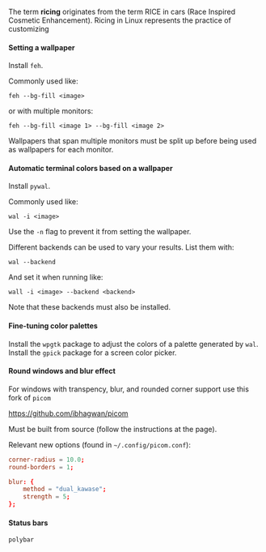 The term **ricing** originates from the term RICE in cars (Race Inspired Cosmetic Enhancement). Ricing in Linux represents the practice of customizing 
#### Setting a wallpaper

Install `feh`.

Commonly used like:

```
feh --bg-fill <image>
```

or with multiple monitors:

```
feh --bg-fill <image 1> --bg-fill <image 2>
```

Wallpapers that span multiple monitors must be split up before being used
as wallpapers for each monitor.

#### Automatic terminal colors based on a wallpaper

Install `pywal`.

Commonly used like:

```
wal -i <image>
```

Use the `-n` flag to prevent it from setting the wallpaper.

Different backends can be used to vary your results. List them with:

```
wal --backend
```

And set it when running like:

```
wall -i <image> --backend <backend>
```

Note that these backends must also be installed.

#### Fine-tuning color palettes

Install the `wpgtk` package to adjust the colors of a palette generated by `wal`.
Install the `gpick` package for a screen color picker.


#### Round windows and blur effect

For windows with transpency, blur, and rounded corner support use this fork of
`picom`

https://github.com/ibhagwan/picom

Must be built from source (follow the instructions at the page).

Relevant new options (found in `~/.config/picom.conf`):

```conf
corner-radius = 10.0;
round-borders = 1;

blur: {
	method = "dual_kawase";
	strength = 5;
};
```

#### Status bars

`polybar`